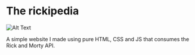 # The rickipedia

![Alt Text](https://i.imgur.com/41Fq4tG.png)

A simple website I made using pure HTML, CSS and JS that consumes the Rick and Morty API. 
